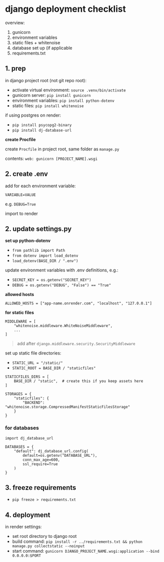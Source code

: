 ---
---

# django deployment checklist

overview:

1. gunicorn
2. environment variables
3. static files + whitenoise
4. database set up (if applicable
5. requirements.txt

## 1. prep

in django project root (not git repo root):

- activate virtual environment: `source .venv/bin/activate`
- gunicorn server: `pip install gunicorn`
- environment variables: `pip install python-dotenv`
- static files: `pip install whitenoise`

if using postgres on render:

- `pip install psycopg2-binary`
- `pip install dj-database-url`

**create Procfile**

create `Procfile` in project root, same folder as `manage.py`

contents: `web: gunicorn [PROJECT_NAME].wsgi`

## 2. create .env 

add for each environment variable:

`VARIABLE=VALUE`

e.g. `DEBUG=True`

import to render

## 2. update settings.py


**set up python-dotenv**

- `from pathlib import Path`
- `from dotenv import load_dotenv`
- `load_dotenv(BASE_DIR / ".env")`

update environment variables with .env definitions, e.g.:
- `SECRET_KEY = os.getenv("SECRET_KEY")`
- `DEBUG = os.getenv("DEBUG", "False") == "True"`


**allowed hosts**

`ALLOWED_HOSTS = ["app-name.onrender.com", "localhost", "127.0.0.1"]`

**for static files**


```
MIDDLEWARE = [
    "whitenoise.middleware.WhiteNoiseMiddleware",
    ...
]
```

> add after `django.middleware.security.SecurityMiddleware`

set up static file directories:

- `STATIC_URL = "/static/"`
- `STATIC_ROOT = BASE_DIR / "staticfiles"`

```
STATICFILES_DIRS = [
    BASE_DIR / "static",  # create this if you keep assets here
]
```

```
STORAGES = {
    "staticfiles": {
        "BACKEND": "whitenoise.storage.CompressedManifestStaticFilesStorage"
    }
}
```

### for databases

```
import dj_database_url

DATABASES = {
    "default": dj_database_url.config(
        default=os.getenv("DATABASE_URL"),
        conn_max_age=600,
        ssl_require=True
    )
}
```

## 3. freeze requirements

- `pip freeze > requirements.txt`

## 4. deployment

in render settings:

- set root directory to django root
- build command: `pip install -r ../requirements.txt && python manage.py collectstatic --noinput`
- start command: `gunicorn DJANGO_PROJECT_NAME.wsgi:application --bind 0.0.0.0:$PORT`






